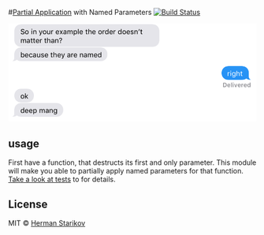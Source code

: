 #[Partial Application](https://github.com/MostlyAdequate/mostly-adequate-guide/blob/master/ch4.md) with Named Parameters [![Build Status](https://travis-ci.org/hermanya/partial-application-with-named-parameters.svg?branch=master)](https://travis-ci.org/hermanya/partial-application-with-named-parameters)

![screenshot](screenshot.png)

## usage

First have a function, that destructs its first and only parameter.
This module will make you able to partially apply named parameters for that function.
[Take a look at tests](test.js) to for details.

## License

MIT © [Herman Starikov](http://hermanya.github.io)
